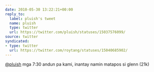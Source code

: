 ```yaml
---
date: 2010-05-30 13:22:21+00:00
reply_to:
  label: pluish's tweet
  name: pluish
  type: twitter
  url: https://twitter.com/pluish/statuses/15037576099/
source: twitter
syndicated:
- type: twitter
  url: https://twitter.com/roytang/statuses/15040685902/
---
```


[@pluish](https://twitter.com/pluish/) mga 7:30 andun pa kami, inantay namin matapos si glenn (21k)